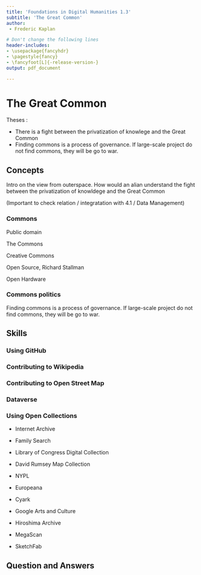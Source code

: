 ```yaml
---
title: 'Foundations in Digital Humanities 1.3'
subtitle: 'The Great Common'
author:
 - Frederic Kaplan

# Don't change the following lines
header-includes:
- \usepackage{fancyhdr}
- \pagestyle{fancy}
- \fancyfoot[L]{-release-version-}
output: pdf_document

---
```


# The Great Common

Theses :

- There is a fight between the privatization of knowlege and the Great Common
- Finding commons is a process of governance. If large-scale project do not find commons, they will be go to war. 



## Concepts

Intro on the view from outerspace. How would an alian understand the fight between the privatization of knowldege and the Great Common

(Important to check relation / integratation with 4.1 / Data Management)



### Commons

Public domain

The Commons

Creative Commons

Open Source, Richard Stallman

Open Hardware

### Commons politics

Finding commons is a process of governance. If large-scale project do not find commons, they will be go to war. 

## Skills

### Using GitHub

### Contributing to Wikipedia

### Contributing to Open Street Map

### Dataverse

### Using Open Collections

- Internet Archive

- Family Search

- Library of Congress Digital Collection

- David Rumsey Map Collection

- NYPL

- Europeana

- Cyark

- Google Arts and Culture

- Hiroshima Archive

- MegaScan

- SketchFab

  

## Question and Answers 



